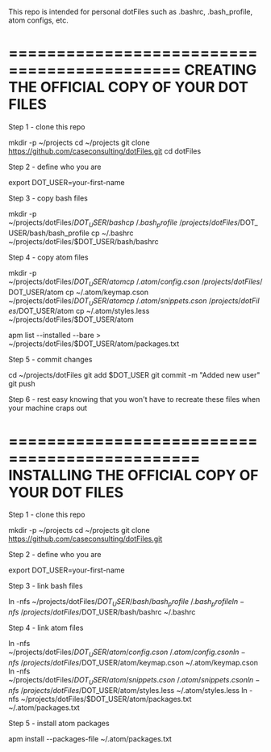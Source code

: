 This repo is intended for personal dotFiles such as .bashrc, .bash_profile, atom configs, etc.

============================================
CREATING THE OFFICIAL COPY OF YOUR DOT FILES
============================================

Step 1 - clone this repo

mkdir -p ~/projects
cd ~/projects
git clone https://github.com/caseconsulting/dotFiles.git
cd dotFiles

Step 2 - define who you are

export DOT_USER=your-first-name

Step 3 - copy bash files

mkdir -p ~/projects/dotFiles/$DOT_USER/bash
cp ~/.bash_profile ~/projects/dotFiles/$DOT_USER/bash/bash_profile
cp ~/.bashrc ~/projects/dotFiles/$DOT_USER/bash/bashrc

Step 4 - copy atom files

mkdir -p ~/projects/dotFiles/$DOT_USER/atom
cp ~/.atom/config.cson ~/projects/dotFiles/$DOT_USER/atom
cp ~/.atom/keymap.cson ~/projects/dotFiles/$DOT_USER/atom
cp ~/.atom/snippets.cson ~/projects/dotFiles/$DOT_USER/atom
cp ~/.atom/styles.less ~/projects/dotFiles/$DOT_USER/atom

apm list --installed --bare > ~/projects/dotFiles/$DOT_USER/atom/packages.txt

Step 5 - commit changes

cd ~/projects/dotFiles
git add $DOT_USER
git commit -m "Added new user"
git push

Step 6 - rest easy knowing that you won't have to recreate these files when your machine craps out

==============================================
INSTALLING THE OFFICIAL COPY OF YOUR DOT FILES
==============================================

Step 1 - clone this repo

mkdir -p ~/projects
cd ~/projects
git clone https://github.com/caseconsulting/dotFiles.git

Step 2 - define who you are

export DOT_USER=your-first-name

Step 3 - link bash files

ln -nfs ~/projects/dotFiles/$DOT_USER/bash/bash_profile ~/.bash_profile
ln -nfs ~/projects/dotFiles/$DOT_USER/bash/bashrc ~/.bashrc

Step 4 - link atom files

ln -nfs ~/projects/dotFiles/$DOT_USER/atom/config.cson ~/.atom/config.cson
ln -nfs ~/projects/dotFiles/$DOT_USER/atom/keymap.cson ~/.atom/keymap.cson
ln -nfs ~/projects/dotFiles/$DOT_USER/atom/snippets.cson ~/.atom/snippets.cson
ln -nfs ~/projects/dotFiles/$DOT_USER/atom/styles.less ~/.atom/styles.less
ln -nfs ~/projects/dotFiles/$DOT_USER/atom/packages.txt ~/.atom/packages.txt

Step 5 - install atom packages

apm install --packages-file ~/.atom/packages.txt

